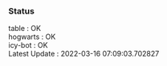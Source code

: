 ### Status


table : OK  
hogwarts : OK  
icy-bot : OK  
Latest Update : 2022-03-16 07:09:03.702827
